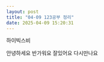 ```yaml
---
layout: post
title: "04-09 123공부 정리"
date: 2025-04-09 15:20:31
---
```


하이빅스비

안녕하세요 반가워요 잘있어요 다시만나요
